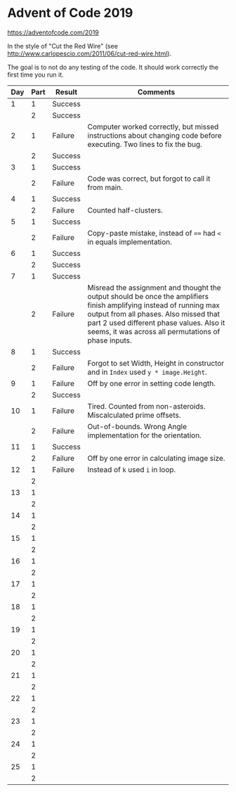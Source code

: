 # Advent of Code 2019

https://adventofcode.com/2019

In the style of "Cut the Red Wire" (see http://www.carlopescio.com/2011/06/cut-red-wire.html).

The goal is to not do any testing of the code. It should work correctly the first time you run it.

| Day | Part | Result | Comments |
|-----|------|--------|----------|
|   1 |   1  | Success |  |
|     |   2  | Success |  |
|   2 |   1  | Failure | Computer worked correctly, but missed instructions about changing code before executing. Two lines to fix the bug. |
|     |   2  | Success |  |
|   3 |   1  | Success |  |
|     |   2  | Failure | Code was correct, but forgot to call it from main. |
|   4 |   1  | Success |  |
|     |   2  | Failure | Counted half-clusters. |
|   5 |   1  | Success |  |
|     |   2  | Failure | Copy-paste mistake, instead of `==` had `<` in equals implementation. |
|   6 |   1  | Success |  |
|     |   2  | Success |  |
|   7 |   1  | Success |  |
|     |   2  | Failure | Misread the assignment and thought the output should be once the amplifiers finish amplifying instead of running max output from all phases. Also missed that part 2 used different phase values. Also it seems, it was across all permutations of phase inputs. |
|   8 |   1  | Success |  |
|     |   2  | Failure | Forgot to set Width, Height in constructor and in `Index` used `y * image.Height`. |
|   9 |   1  | Failure | Off by one error in setting code length. |
|     |   2  | Success |  |
|  10 |   1  | Failure | Tired. Counted from non-asteroids. Miscalculated prime offsets. |
|     |   2  | Failure | Out-of-bounds. Wrong Angle implementation for the orientation. |
|  11 |   1  | Success |  |
|     |   2  | Failure | Off by one error in calculating image size. |
|  12 |   1  | Failure | Instead of `k` used `i` in loop. |
|     |   2  |         |  |
|  13 |   1  |         |  |
|     |   2  |         |  |
|  14 |   1  |         |  |
|     |   2  |         |  |
|  15 |   1  |         |  |
|     |   2  |         |  |
|  16 |   1  |         |  |
|     |   2  |         |  |
|  17 |   1  |         |  |
|     |   2  |         |  |
|  18 |   1  |         |  |
|     |   2  |         |  |
|  19 |   1  |         |  |
|     |   2  |         |  |
|  20 |   1  |         |  |
|     |   2  |         |  |
|  21 |   1  |         |  |
|     |   2  |         |  |
|  22 |   1  |         |  |
|     |   2  |         |  |
|  23 |   1  |         |  |
|     |   2  |         |  |
|  24 |   1  |         |  |
|     |   2  |         |  |
|  25 |   1  |         |  |
|     |   2  |         |  |
